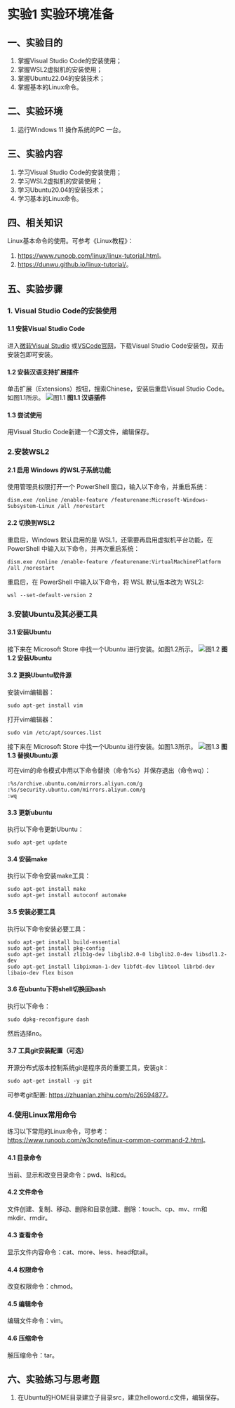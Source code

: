 # 实验1   实验环境准备

## 一、实验目的

1. 掌握Visual Studio Code的安装使用；
2. 掌握WSL2虚拟机的安装使用；
3. 掌握Ubuntu22.04的安装技术；
4. 掌握基本的Linux命令。

## 二、实验环境

1. 运行Windows 11 操作系统的PC 一台。

## 三、实验内容

1. 学习Visual Studio Code的安装使用；
2. 学习WSL2虚拟机的安装使用；
3. 学习Ubuntu20.04的安装技术；
4. 学习基本的Linux命令。

## 四、相关知识

Linux基本命令的使用。可参考《Linux教程》：

1. <https://www.runoob.com/linux/linux-tutorial.html>。
2. <https://dunwu.github.io/linux-tutorial/>。

## 五、实验步骤

### 1. Visual Studio Code的安装使用

#### 1.1 安装Visual Studio Code

进入[微软Visual Studio](https://visualstudio.microsoft.com/zh-hans/) 或[VSCode官网](https://code.visualstudio.com/)，下载Visual Studio Code安装包，双击安装包即可安装。

#### 1.2 安装汉语支持扩展插件

单击扩展（Extensions）按钮，搜索Chinese，安装后重启Visual Studio Code。如图1.1所示。
![图1.1](/lab/pictures/fig1_1.png "汉语插件")
**图1.1  汉语插件**

#### 1.3 尝试使用

用Visual Studio Code新建一个C源文件，编辑保存。

### 2.安装WSL2

#### 2.1 启用 Windows 的WSL子系统功能

使用管理员权限打开一个 PowerShell 窗口，输入以下命令，并重启系统：

```shell
dism.exe /online /enable-feature /featurename:Microsoft-Windows-Subsystem-Linux /all /norestart
```

#### 2.2 切换到WSL2

重启后，Windows 默认启用的是 WSL1，还需要再启用虚拟机平台功能，在 PowerShell 中输入以下命令，并再次重启系统：

```shell
dism.exe /online /enable-feature /featurename:VirtualMachinePlatform /all /norestart
```

重启后，在 PowerShell 中输入以下命令，将 WSL 默认版本改为 WSL2:

```shell
wsl --set-default-version 2
```

### 3.安装Ubuntu及其必要工具

#### 3.1 安装Ubuntu

接下来在 Microsoft Store 中找一个Ubuntu 进行安装。如图1.2所示。
![图1.2](/lab/pictures/fig1_2.png "安装Ubuntu")
**图1.2  安装Ubuntu**

#### 3.2 更换Ubuntu软件源

  安装vim编辑器：

```shell
sudo apt-get install vim
```

打开vim编辑器：

```shell
sudo vim /etc/apt/sources.list
```

接下来在 Microsoft Store 中找一个Ubuntu 进行安装。如图1.3所示。
![图1.3](/lab/pictures/fig1_3.png "替换Ubuntu源")
**图1.3  替换Ubuntu源**

可在vim的命令模式中用以下命令替换（命令%s）并保存退出（命令wq）：

```shell
:%s/archive.ubuntu.com/mirrors.aliyun.com/g
:%s/security.ubuntu.com/mirrors.aliyun.com/g
:wq
```

#### 3.3 更新ubuntu

执行以下命令更新Ubuntu：

```shell
sudo apt-get update
```

#### 3.4 安装make

执行以下命令安装make工具：

```shell
sudo apt-get install make
sudo apt-get install autoconf automake
```

#### 3.5 安装必要工具

执行以下命令安装必要工具：

```shell
sudo apt-get install build-essential 
sudo apt-get install pkg-config 
sudo apt-get install zlib1g-dev libglib2.0-0 libglib2.0-dev libsdl1.2-dev 
sudo apt-get install libpixman-1-dev libfdt-dev libtool librbd-dev libaio-dev flex bison
```
#### 3.6 在ubuntu下将shell切换回bash

执行以下命令：

```shell
sudo dpkg-reconfigure dash
```

然后选择no。

#### 3.7 工具git安装配置（可选）

开源分布式版本控制系统git是程序员的重要工具，安装git：

```shell
sudo apt-get install -y git
```

 可参考git配置:
 <https://zhuanlan.zhihu.com/p/26594877>。

### 4.使用Linux常用命令

练习以下常用的Linux命令，可参考：
<https://www.runoob.com/w3cnote/linux-common-command-2.html>。

#### 4.1 目录命令

当前、显示和改变目录命令：pwd、ls和cd。

#### 4.2 文件命令

文件创建、复制、移动、删除和目录创建、删除：touch、cp、mv、rm和mkdir、rmdir。

#### 4.3 查看命令

显示文件内容命令：cat、more、less、head和tail。

#### 4.4 权限命令

改变权限命令：chmod。

#### 4.5 编辑命令

编辑文件命令：vim。

#### 4.6 压缩命令

解压缩命令：tar。

## 六、实验练习与思考题

1. 在Ubuntu的HOME目录建立子目录src，建立helloword.c文件，编辑保存。
